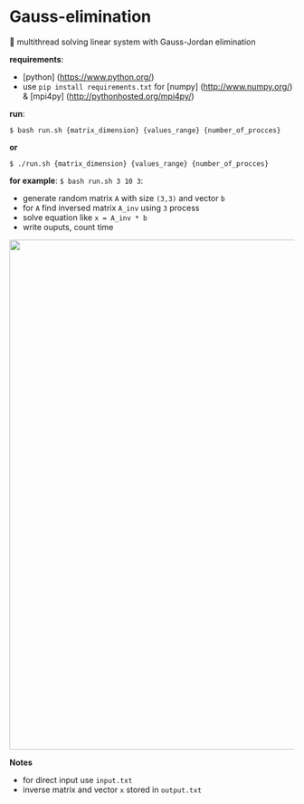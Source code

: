 # Gauss-elimination
:rocket: multithread solving linear system with Gauss-Jordan elimination

**requirements**:
* [python] (https://www.python.org/)
* use ```pip install requirements.txt``` for [numpy] (http://www.numpy.org/) & [mpi4py] (http://pythonhosted.org/mpi4py/)

**run**:
```
$ bash run.sh {matrix_dimension} {values_range} {number_of_procces}
```
**or**
```
$ ./run.sh {matrix_dimension} {values_range} {number_of_procces}
```

**for example**:
```$ bash run.sh 3 10 3```:
* generate random matrix `A` with size `(3,3)` and vector `b`
* for `A` find inversed matrix `A_inv` using `3` process
* solve equation like ```x = A_inv * b```
* write ouputs, count time

<img src="http://res.cloudinary.com/dzsjwgjii/image/upload/v1479125055/lab2.png" width=900px/>

**Notes**

* for direct input use ```input.txt```
* inverse matrix and vector `x` stored in ```output.txt```
